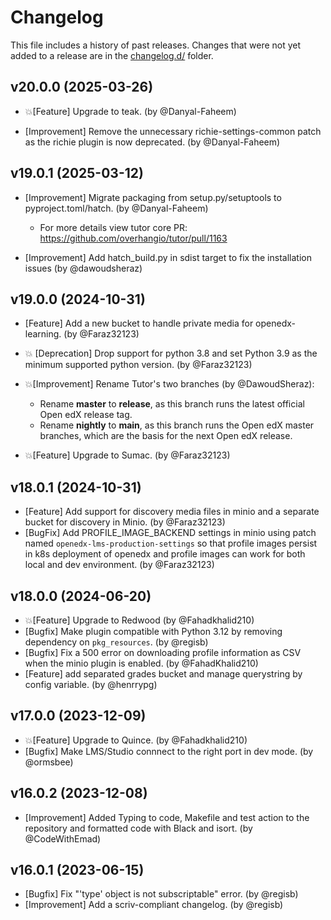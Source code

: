 # Changelog

This file includes a history of past releases. Changes that were not yet added to a release are in the [changelog.d/](./changelog.d) folder.

<!--
⚠️ DO NOT ADD YOUR CHANGES TO THIS FILE! (unless you want to modify existing changelog entries in this file)
Changelog entries are managed by scriv. After you have made some changes to this plugin, create a changelog entry with:

    scriv create

Edit and commit the newly-created file in changelog.d.

If you need to create a new release, create a separate commit just for that. It is important to respect these
instructions, because git commits are used to generate release notes:
  - Modify the version number in `__about__.py`.
  - Collect changelog entries with `scriv collect`
  - The title of the commit should be the same as the new version: "vX.Y.Z".
-->

<!-- scriv-insert-here -->

<a id='changelog-20.0.0'></a>
## v20.0.0 (2025-03-26)

- 💥[Feature] Upgrade to teak. (by @Danyal-Faheem)

- [Improvement] Remove the unnecessary richie-settings-common patch as the richie plugin is now deprecated. (by @Danyal-Faheem)

<a id='changelog-19.0.1'></a>
## v19.0.1 (2025-03-12)

- [Improvement] Migrate packaging from setup.py/setuptools to pyproject.toml/hatch. (by @Danyal-Faheem)
  - For more details view tutor core PR: https://github.com/overhangio/tutor/pull/1163

- [Improvement] Add hatch_build.py in sdist target to fix the installation issues (by @dawoudsheraz)

<a id='changelog-19.0.0'></a>
## v19.0.0 (2024-10-31)
- [Feature] Add a new bucket to handle private media for openedx-learning. (by @Faraz32123)

- 💥 [Deprecation] Drop support for python 3.8 and set Python 3.9 as the minimum supported python version. (by @Faraz32123)

- 💥[Improvement] Rename Tutor's two branches (by @DawoudSheraz):
  * Rename **master** to **release**, as this branch runs the latest official Open edX release tag.
  * Rename **nightly** to **main**, as this branch runs the Open edX master branches, which are the basis for the next Open edX release.

- 💥[Feature] Upgrade to Sumac. (by @Faraz32123)

<a id='changelog-18.0.1'></a>
## v18.0.1 (2024-10-31)

- [Feature] Add support for discovery media files in minio and a separate bucket for discovery in Minio. (by @Faraz32123)
- [BugFix] Add PROFILE_IMAGE_BACKEND settings in minio using patch named `openedx-lms-production-settings` so that profile images persist in k8s deployment of openedx and profile images can work for both local and dev environment. (by @Faraz32123)

<a id='changelog-18.0.0'></a>
## v18.0.0 (2024-06-20)

- 💥[Feature] Upgrade to Redwood (by @Fahadkhalid210)
- [Bugfix] Make plugin compatible with Python 3.12 by removing dependency on `pkg_resources`. (by @regisb)
- [Bugfix] Fix a 500 error on downloading profile information as CSV when the minio plugin is enabled. (by @FahadKhalid210)
- [Feature] add separated grades bucket and manage querystring by config variable. (by @henrrypg)

<a id='changelog-17.0.0'></a>
## v17.0.0 (2023-12-09)

- 💥[Feature] Upgrade to Quince. (by @Fahadkhalid210)
- [Bugfix] Make LMS/Studio connnect to the right port in dev mode. (by @ormsbee)

<a id='changelog-16.0.2'></a>
## v16.0.2 (2023-12-08)

- [Improvement] Added Typing to code, Makefile and test action to the repository and formatted code with Black and isort. (by @CodeWithEmad)

<a id='changelog-16.0.1'></a>
## v16.0.1 (2023-06-15)

- [Bugfix] Fix "'type' object is not subscriptable" error. (by @regisb)
- [Improvement] Add a scriv-compliant changelog. (by @regisb)
